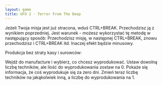 ```yaml
---
layout: game
title: UFO 2 - Terror From The Deep
---
```


Jeżeli Twoja misja jest już stracona, wduś CTRL+BREAK. 
Przechodzisz ją z
wynikiem poprzedniej. Jest warunek - możesz wykorzystać tę 
metodę w
następujący sposób: Przechodzisz misję, w następnej CTRL+BREAK, 
znowu
przechodzisz i CTRL+BREAK itd. Inaczej efekt będzie minusowy.

Produkcja bez straty kasy i surowców:

Wejdź do manufacture i wybierz, co chcesz wyprodukować. Ustaw 
dowolną 
liczbę techników, ale ilość do wyprodukowania zostaw na 0. Pokaże 
się 
informacja, że coś wyprodukuje się za zero dni. Zmień teraz liczbę 
techników 
na jakąkolwiek inną, a liczbę do wyprodukowania na 1.
